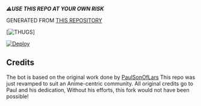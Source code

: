 

***⚠️USE THIS REPO AT YOUR OWN RISK***


 
GENERATED FROM [THIS REPOSITORY](https://github.com/THUGSOFFICIAL/THUGSTG)




[![THUGS](https://telegra.ph/file/608ce9cfae5e01e8dbf9d.jpg)]





[![Deploy](https://www.herokucdn.com/deploy/button.svg)](https://heroku.com/deploy?template=https://github.com/gangstro/THUGSTG)





## Credits
The bot is based on the original work done by [PaulSonOfLars](https://github.com/PaulSonOfLars)
This repo was just revamped to suit an Anime-centric community. All original credits go to Paul and his dedication, Without his efforts, this fork would not have been possible!





